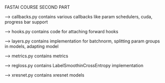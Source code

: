 FASTAI COURSE SECOND PART

--> callbacks.py contains various callbacks like param schedulers, cuda, progress bar support

--> hooks.py contains code for attaching forward hooks

--> layers.py contains implementation for batchnorm, splitting param groups in models, adapting model

--> metrics.py contains metrics

--> regloss.py contains LabelSmoothinCrossEntropy implementation

--> xresnet.py contains xresnet models
